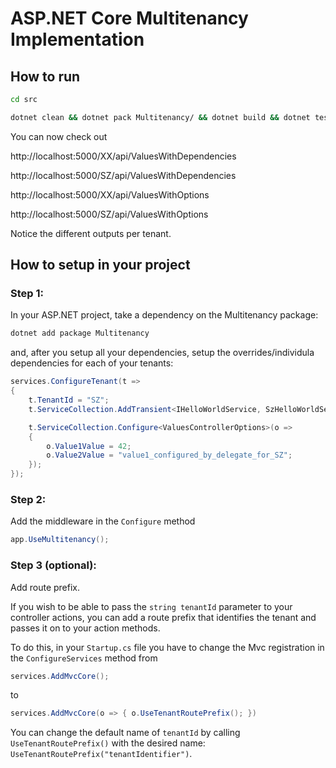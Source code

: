 # ASP.NET Core Multitenancy Implementation

## How to run

```bash
cd src

dotnet clean && dotnet pack Multitenancy/ && dotnet build && dotnet test ../test/MultitenantAspApp.Tests/MultitenantAspApp.Tests.csproj && dotnet run --project MultitenantAspApp
```

You can now check out 

http://localhost:5000/XX/api/ValuesWithDependencies

http://localhost:5000/SZ/api/ValuesWithDependencies

http://localhost:5000/XX/api/ValuesWithOptions

http://localhost:5000/SZ/api/ValuesWithOptions

Notice the different outputs per tenant.

## How to setup in your project

### Step 1: 
In your ASP.NET project, take a dependency on the Multitenancy package:

```bash
dotnet add package Multitenancy
```

and, after you setup all your dependencies, setup the overrides/individula dependencies for each of your tenants:

```cs
services.ConfigureTenant(t =>
{
    t.TenantId = "SZ";
    t.ServiceCollection.AddTransient<IHelloWorldService, SzHelloWorldService>();

    t.ServiceCollection.Configure<ValuesControllerOptions>(o =>
    {
        o.Value1Value = 42;
        o.Value2Value = "value1_configured_by_delegate_for_SZ";
    });
});
```

### Step 2: 
Add the middleware in the ```Configure``` method

```cs
app.UseMultitenancy();
```

### Step 3 (optional):
Add route prefix. 

If you wish to be able to pass the ```string tenantId```  parameter to your controller actions, you can add a route prefix that identifies the tenant and passes it on to your action methods.

To do this, in your ```Startup.cs``` file you have to change the Mvc registration in the ```ConfigureServices``` method from 

```cs
services.AddMvcCore();
```

to

```cs
services.AddMvcCore(o => { o.UseTenantRoutePrefix(); })
```

You can change the default name of ```tenantId``` by calling ```UseTenantRoutePrefix()``` with the desired name: ```UseTenantRoutePrefix("tenantIdentifier")```.

